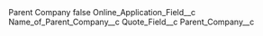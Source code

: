 <?xml version="1.0" encoding="UTF-8"?>
<CustomMetadata xmlns="http://soap.sforce.com/2006/04/metadata" xmlns:xsi="http://www.w3.org/2001/XMLSchema-instance" xmlns:xsd="http://www.w3.org/2001/XMLSchema">
    <label>Parent Company</label>
    <protected>false</protected>
    <values>
        <field>Online_Application_Field__c</field>
        <value xsi:type="xsd:string">Name_of_Parent_Company__c</value>
    </values>
    <values>
        <field>Quote_Field__c</field>
        <value xsi:type="xsd:string">Parent_Company__c</value>
    </values>
</CustomMetadata>
